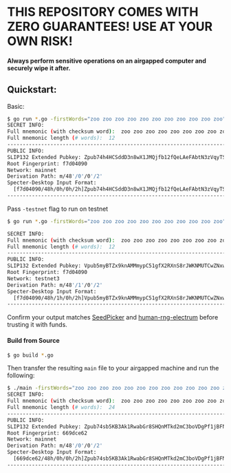 
# THIS REPOSITORY COMES WITH ZERO GUARANTEES! USE AT YOUR OWN RISK!

#### Always perform sensitive operations on an airgapped computer and securely wipe it after.

## Quickstart:

Basic:
```bash
$ go run *.go -firstWords="zoo zoo zoo zoo zoo zoo zoo zoo zoo zoo zoo"
SECRET INFO:
Full mnemonic (with checksum word):  zoo zoo zoo zoo zoo zoo zoo zoo zoo zoo zoo abstract
Full mnemonic length (# words):  12
--------------------------------------------------------------------------------
PUBLIC INFO:
SLIP132 Extended Pubkey: Zpub74h4HCSddD3n8wX1JMQjfb12fQeLAeFAbtN3zVqyTSj387zTdnYR4GpuA2giJMEvp5nJ7L48uGmVawyfV3pkHY5d6rMVtXFCk6J3Aw81r5c
Root Fingerprint: f7d04090
Network: mainnet
Derivation Path: m/48'/0'/0'/2'
Specter-Desktop Input Format:
  [f7d04090/48h/0h/0h/2h]Zpub74h4HCSddD3n8wX1JMQjfb12fQeLAeFAbtN3zVqyTSj387zTdnYR4GpuA2giJMEvp5nJ7L48uGmVawyfV3pkHY5d6rMVtXFCk6J3Aw81r5c
--------------------------------------------------------------------------------
```

Pass `-testnet` flag to run on testnet
```bash
$ go run *.go -firstWords="zoo zoo zoo zoo zoo zoo zoo zoo zoo zoo zoo" -testnet

SECRET INFO:
Full mnemonic (with checksum word):  zoo zoo zoo zoo zoo zoo zoo zoo zoo zoo zoo abstract
Full mnemonic length (# words):  12
--------------------------------------------------------------------------------
PUBLIC INFO:
SLIP132 Extended Pubkey: Vpub5myBTZx9knAMMmypC51gfX2RXnS8rJWKNMUTCwZNxwajq2tKcrj15SPpbJFdYmG5EgUVDA3Gt5UQgUDoCqc5XaYN3iZNZWhFjH9ScbVPnHh
Root Fingerprint: f7d04090
Network: testnet3
Derivation Path: m/48'/1'/0'/2'
Specter-Desktop Input Format:
  [f7d04090/48h/1h/0h/2h]Vpub5myBTZx9knAMMmypC51gfX2RXnS8rJWKNMUTCwZNxwajq2tKcrj15SPpbJFdYmG5EgUVDA3Gt5UQgUDoCqc5XaYN3iZNZWhFjH9ScbVPnHh
--------------------------------------------------------------------------------
```

Confirm your output matches [SeedPicker](https://seedpicker.net/calculator/last-word.html) and [human-rng-electrum](https://github.com/mflaxman/human-rng-electrum) before trusting it with funds.

#### Build from Source

```bash
$ go build *.go
```

Then transfer the resulting `main` file to your airgapped machine and run the following:
```bash
$ ./main -firstWords="zoo zoo zoo zoo zoo zoo zoo zoo zoo zoo zoo zoo zoo zoo zoo zoo zoo zoo zoo zoo zoo zoo zoo"
SECRET INFO:
Full mnemonic (with checksum word):  zoo zoo zoo zoo zoo zoo zoo zoo zoo zoo zoo zoo zoo zoo zoo zoo zoo zoo zoo zoo zoo zoo zoo buddy
Full mnemonic length (# words):  24
--------------------------------------------------------------------------------
PUBLIC INFO:
SLIP132 Extended Pubkey: Zpub74sb5KB3Ak1RwabGr8SHQnMTkd2mC3boVDgPf1jBFNxcXh7Nx4KV3XakPDtWLN5RpszdM7qcBN4wm7xreh8Ys2xYUBqQ9GtkTN8h5kRVecc
Root Fingerprint: 669dce62
Network: mainnet
Derivation Path: m/48'/0'/0'/2'
Specter-Desktop Input Format:
  [669dce62/48h/0h/0h/2h]Zpub74sb5KB3Ak1RwabGr8SHQnMTkd2mC3boVDgPf1jBFNxcXh7Nx4KV3XakPDtWLN5RpszdM7qcBN4wm7xreh8Ys2xYUBqQ9GtkTN8h5kRVecc
--------------------------------------------------------------------------------
```
